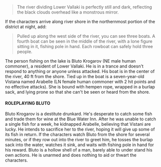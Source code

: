> The river dividing Lower Vallaki is perfectly still and dark, reflecting the black clouds overhead like a monstrous mirror.

If the characters arrive along river shore in the northernmost portion of the district at night, add:
>Pulled up along the west side of the river, you can see three boats. A fourth boat can be seen in the middle of the river, with a lone figure sitting in it, fishing pole in hand. Each rowboat can safely hold three people.

The person fishing on the lake is Bluto Krogarov (NE male human commoner), a resident of Lower Vallaki. He is in a trance and doesn't respond to anything or anyone unless attacked. His boat is in the center of the river, 40 ft from the shore. Tied up in the boat is a seven-year-old Vistana named Arabelle (LN female human commoner with 2 hit points and no effective attacks). She is bound with hempen rope, wrapped in a burlap sack, and lying prone so that she can't be seen or heard from the shore.

#### ROLEPLAYING BLUTO
Bluto Krogarov is a destitute drunkard. He's desperate to catch some fish and trade them for wine at the Blue Water Inn. After he was unable to catch a single fish for a week, he kidnapped Arabelle, believing that Vistani are lucky. He intends to sacrifice her to the river, hoping it will give up some of its fish in return. If the characters watch Bluto from the shore for several minutes, or if they row out into the river to greet him, he tosses the burlap sack into the water, watches it sink, and waits with fishing pole in hand for his reward. Bluto is a hollow shell of a man, barely able to under stand his own actions. He is unarmed and does nothing to aid or thwart the characters.